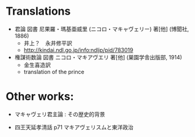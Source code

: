 # Translations

* 	 君論 図書 尼果羅・瑪基亜威里 (ニコロ・マキャヴェリー) 著[他] (博聞社, 1886)
        * 井上？　永井修平訳  
        * http://kindai.ndl.go.jp/info:ndljp/pid/783019
* 	 権謀術数論 図書 ニコロ・マキアヴエリ 著[他] (巣園学舎出版部, 1914)
        * 金生喜造訳
        * translation of the prince

# Other works:

* マキャヴェリ君主論 : その歴史的背景

* 四王天延孝清話
    p71 マキアヴェリスムと東洋政治
